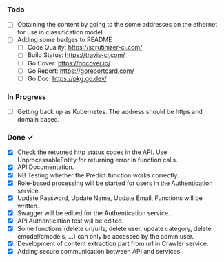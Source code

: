 ### Todo

- [ ] Obtaining the content by going to the some addresses on the ethernet for use in  classification model.
- [ ] Adding some badges to README
  - [ ]	Code Quality: https://scrutinizer-ci.com/
  - [ ] Build Status: https://travis-ci.com/
  - [ ] Go Cover: https://gocover.io/
  - [ ] Go Report: https://goreportcard.com/
  - [ ] Go Doc: https://pkg.go.dev/
### In Progress

- [ ] Getting back up as Kubernetes. The address should be https and domain based.

### Done ✓

- [x] Check the returned http status codes in the API. Use UnprocessableEntity for returning error in function calls.
- [x] API Documentation.
- [x] NB Testing whether the Predict function works correctly.
- [x] Role-based processing will be started for users in the Authentication service.
- [x] Update Password, Update Name, Update Email, Functions will be written.
- [x] Swagger will be edited for the Authentication service.
- [x] API Authentication test will be edited.
- [x] Some functions (delete url/urls, delete user, update category, delete cmodel/cmodels, ...) can only be accessed by the admin user.
- [x] Development of content extraction part from url in Crawler service.
- [x] Adding secure communication between API and services
